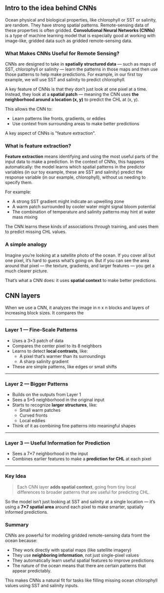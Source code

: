 ## Intro to the idea behind CNNs

Ocean physical and biological properties, like chlorophyll or SST or salinity, are random. They have strong spatial patterns. Remote-sensing data of these properties is often gridded. **Convolutional Neural Networks (CNNs)** is a type of machine learning model that is especially good at working with image-like, gridded data such as gridded remote-sensing data. 

### What Makes CNNs Useful for Remote Sensing?

CNNs are designed to take in **spatially structured data** — such as maps of SST, chlorophyll or salinity — learn the patterns in those maps and then use those patterns to help make predictions. For example, in our first toy example, we will use SST and salinity to predict chlorophyll.

A key feature of CNNs is that they don’t just look at one pixel at a time. Instead, they look at a **spatial patch** — meaning the CNN uses **the neighborhood around a location (x, y)** to predict the CHL at (x, y).

This allows the CNN to:
- Learn patterns like fronts, gradients, or eddies
- Use context from surrounding areas to make better predictions

A key aspect of CNNs is "feature extraction".

### What is feature extraction?

**Feature extraction** means identifying and using the most useful parts of the input data to make a prediction.  In the context of CNNs, this happens automatically: the model learns which spatial patterns in the predictor variables (in our toy example, these are SST and salinity) predict the response variable (in our example, chlorophyll), without us needing to specify them.

For example:
- A strong SST gradient might indicate an upwelling zone
- A warm patch surrounded by cooler water might signal bloom potential
- The combination of temperature and salinity patterns may hint at water mass mixing

The CNN learns these kinds of associations through training, and uses them to predict missing CHL values.

### A simple analogy

Imagine you’re looking at a satellite photo of the ocean. If you cover all but one pixel, it’s hard to guess what’s going on. But if you can see the area around that pixel — the texture, gradients, and larger features — you get a much clearer picture.

That’s what a CNN does: it uses **spatial context** to make better predictions.


## CNN layers

When we use a CNN, it analyzes the image in n x n blocks and layers of increasing block sizes. It compares the 

---

### Layer 1 — Fine-Scale Patterns

- Uses a 3×3 patch of data
- Compares the center pixel to its 8 neighbors
- Learns to detect **local contrasts**, like:
  - A pixel that’s warmer than its surroundings
  - A sharp salinity gradient
- These are simple patterns, like edges or small shifts

---

### Layer 2 — Bigger Patterns

- Builds on the outputs from Layer 1
- Sees a 5×5 neighborhood in the original input
- Starts to recognize **larger structures**, like:
  - Small warm patches
  - Curved fronts
  - Local eddies
- Think of it as combining fine patterns into meaningful shapes

---

### Layer 3 — Useful Information for Prediction

- Sees a 7×7 neighborhood in the input
- Combines earlier features to make a **prediction for CHL** at each pixel

---

### Key Idea

> Each CNN layer **adds spatial context**, going from tiny local differences to broader patterns that are useful for predicting CHL.

So the model isn’t just looking at SST and salinity at a single location — it’s using a **7×7 spatial area** around each pixel to make smarter, spatially informed predictions.

### Summary

CNNs are powerful for modeling gridded remote-sensing data fromt the ocean because:
- They work directly with spatial maps (like satellite imagery)
- They use **neighboring information**, not just single-pixel values
- They automatically learn useful spatial features to improve predictions
- The nature of the ocean means that there are certain patterns that appear predictably.

This makes CNNs a natural fit for tasks like filling missing ocean chlorophyll values using SST and salinity inputs.
